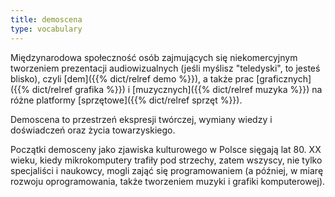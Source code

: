 ```yaml
---
title: demoscena
type: vocabulary
---
```


Międzynarodowa społeczność osób zajmujących się niekomercyjnym tworzeniem prezentacji audiowizualnych (jeśli myślisz "teledyski", to jesteś blisko), czyli [dem]({{% dict/relref demo %}}), a także prac [graficznych]({{% dict/relref grafika %}}) i [muzycznych]({{% dict/relref muzyka %}}) na różne platformy [sprzętowe]({{% dict/relref sprzęt %}}).

Demoscena to przestrzeń ekspresji twórczej, wymiany wiedzy i doświadczeń oraz życia towarzyskiego.

Początki demosceny jako zjawiska kulturowego w Polsce sięgają lat 80. XX wieku, kiedy mikrokomputery trafiły pod strzechy, zatem wszyscy, nie tylko specjaliści i naukowcy, mogli zająć się programowaniem (a później, w miarę rozwoju oprogramowania, także tworzeniem muzyki i grafiki komputerowej). 
